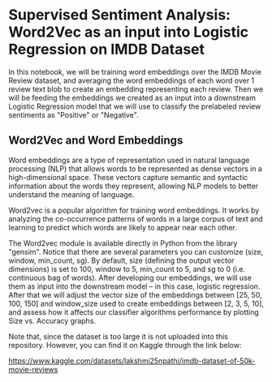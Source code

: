 # Supervised Sentiment Analysis: Word2Vec as an input into Logistic Regression on IMDB Dataset

In this notebook, we will be training word embeddings over the IMDB Movie Review dataset, and averaging the word embeddings of each word over 1 review text blob to create an embedding representing each review. Then we will be feeding the embeddings we created as an input into a downstream Logistic Regression model that we will use to classify the prelabeled review sentiments as "Positive" or "Negative".

## Word2Vec and Word Embeddings

Word embeddings are a type of representation used in natural language processing (NLP) that allows words to be represented as dense vectors in a high-dimensional space. These vectors capture semantic and syntactic information about the words they represent, allowing NLP models to better understand the meaning of language.

Word2vec is a popular algorithm for training word embeddings. It works by analyzing the co-occurrence patterns of words in a large corpus of text and learning to predict which words are likely to appear near each other.

The Word2vec module is available directly in Python from the library "gensim". Notice that there are several parameters you can customize (size, window, min_count, sg). By default, size (defining the output vector dimensions) is set to 100, window to 5, min_count to 5, and sg to 0 (i.e. continuous bag of words). After developing our embeddings, we will use them as input into the downstream model – in this case, logistic regression. After that we will adjust the vector size of the embeddings between [25, 50, 100, 150] and window_size used to create embeddings between [2, 3, 5, 10], and assess how it affects our classifier algorithms performance by plotting Size vs. Accuracy graphs. 

Note that, since the dataset is too large it is not uploaded into this repository. However, you can find it on Kaggle through the link below:

https://www.kaggle.com/datasets/lakshmi25npathi/imdb-dataset-of-50k-movie-reviews
